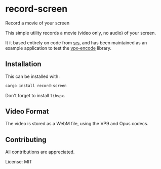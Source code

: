 # record-screen

Record a movie of your screen

This simple utility records a movie (video only, no audio) of your screen.

It it based entirely on code from [srs](), and has been maintained as an
example application to test the [vpx-encode]() library.

## Installation

This can be installed with:

```sh
cargo install record-screen
```

Don't forget to install `libvpx`.

## Video Format

The video is stored as a WebM file, using the VP9 and Opus codecs.

## Contributing

All contributions are appreciated.

License: MIT
